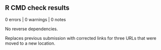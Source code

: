 ## R CMD check results

0 errors | 0 warnings | 0 notes

No reverse dependencies.

Replaces previous submission with corrected links 
for three URLs that were moved to a new location.
